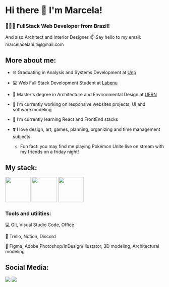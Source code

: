 # Hi there 👋 I'm Marcela!
<h3>🧑🏻‍💻 FullStack Web Developer from Brazil!</h4>
And also Architect and Interior Designer
📫 Say hello to my email: marcelacelani.ti@gmail.com
  
## More about me:

<div display="block">
  
- 🌐 Graduating in Analysis and Systems Development at [Unp](https://www.unp.br/)

- 💻 Web Full Stack Development Student at [Labenu](https://www.labenu.com.br/)

- 📐 Master's degree in Architecture and Environmental Design at [UFRN](https://www.ufrn.br/)
  
- 🔭 I’m currently working on responsive websites projects, UI and software modeling
 
- 🌱 I’m currently learning React and FrontEnd stacks
  
- ❣️ I love design, art, games, planning, organizing and time management subjects

    * Fun fact: you may find me playing Pokémon Unite live on stream with my friends on a friday night! 

  
## My stack:
  
<div display="inline">  
<img width="80px" src="https://cdn.jsdelivr.net/gh/devicons/devicon/icons/html5/html5-plain-wordmark.svg" />          
<img width="80px" src="https://cdn.jsdelivr.net/gh/devicons/devicon/icons/css3/css3-plain-wordmark.svg" />
<img width="80px" src="https://cdn.jsdelivr.net/gh/devicons/devicon/icons/javascript/javascript-plain.svg" />          
          
          
### Tools and utilities:

💻 Git, Visual Studio Code, Office

📝 Trello, Notion, Discord

🎨 Figma, Adobe Photoshop/InDesign/Illustator, 3D modeling, Architectural modeling

## Social Media:

<div display="inline">
<a href="https://www.linkedin.com/in/marcelacelani/"><img src="https://img.shields.io/badge/linkedin-%230077B5.svg?style=for-the-badge&logo=linkedin&logoColor=white"></a>     <a href="https://www.instagram.com/marcela.celani/"><img src="https://img.shields.io/badge/Instagram-%23E4405F.svg?style=for-the-badge&logo=Instagram&logoColor=white"></a>
